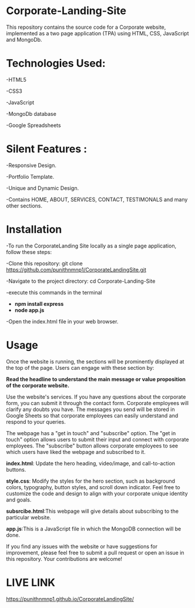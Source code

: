 


# Corporate-Landing-Site

This repository contains the source code for a Corporate website, implemented as a two page application (TPA) using HTML, CSS, JavaScript and MongoDb.

# Technologies Used:
-HTML5  

-CSS3

-JavaScript 

-MongoDb database

-Google Spreadsheets

# Silent Features :
-Responsive Design.

-Portfolio Template.

-Unique and Dynamic Design.

-Contains HOME, ABOUT, SERVICES, CONTACT, TESTIMONALS and many other sections.

# Installation
-To run the CorporateLanding Site locally as a single page application, follow these steps:

-Clone this repository: git clone https://github.com/punithnmnp1/CorporateLandingSite.git

-Navigate to the project directory: cd Corporate-Landing-Site

-execute this commands in the terminal 
-  **npm install express**
-  **node app.js**

-Open the index.html file in your web browser.

# Usage
Once the website is running, the sections will be prominently displayed at the top of the page. Users can engage with these section by:

**Read the headline to understand the main message or value proposition of the corporate website.**

Use the website's services. If you have any questions about the corporate form, you can submit it through the contact form. Corporate employees will clarify any doubts you have. The messages you send will be stored in Google Sheets so that corporate employees can easily understand and respond to your queries.

The webpage has a "get in touch" and "subscribe" option. The "get in touch" option allows users to submit their input and connect with corporate employees. The "subscribe" button allows corporate employees to see which users have liked the webpage and subscribed to it.

**index.html**: Update the hero heading, video/image, and call-to-action buttons.

**style.css**: Modify the styles for the hero section, such as background colors, typography, button styles, and scroll down indicator. Feel free to customize the code and design to align with your corporate unique identity and goals.

**subsrcibe.html**:This webpage will give details about subscribing to the particular website. 

**app.js**:This is a JavaScript file in which the MongoDB connection will be done.

If you find any issues with the website or have suggestions for improvement, please feel free to submit a pull request or open an issue in this repository. Your contributions are welcome!

# LIVE LINK
https://punithnmnp1.github.io/CorporateLandingSite/

